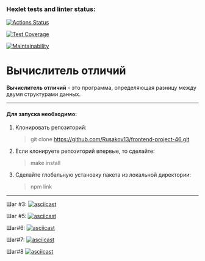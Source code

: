 ### Hexlet tests and linter status:

[![Actions Status](https://github.com/Rusakov13/frontend-project-46/workflows/hexlet-check/badge.svg)](https://github.com/Rusakov13/frontend-project-46/actions)

[![Test Coverage](https://api.codeclimate.com/v1/badges/127c0475ffbfb078a875/test_coverage)](https://codeclimate.com/github/Rusakov13/frontend-project-46/test_coverage)

[![Maintainability](https://api.codeclimate.com/v1/badges/127c0475ffbfb078a875/maintainability)](https://codeclimate.com/github/Rusakov13/frontend-project-46/maintainability)

# Вычислитель отличий

**Вычислитель отличий** - это программа, определяющая разницу между двумя структурами данных. 

---

#### Для запуска необходимо:

1. Клонировать репозиторий:

   > git clone https://github.com/Rusakov13/frontend-project-46.git

2. Если клонируете репозиторий впервые, то сделайте:

   > make install

3. Сделайте глобальную установку пакета из локальной директории:
   > npm link

---

Шаг #3:
[![asciicast](https://asciinema.org/a/jKYqEKUgq5sjZC1Mdl0AoQBBl.svg)](https://asciinema.org/a/jKYqEKUgq5sjZC1Mdl0AoQBBl)

Шаг #5:
[![asciicast](https://asciinema.org/a/jKYqEKUgq5sjZC1Mdl0AoQBBl.svg)](https://asciinema.org/a/jKYqEKUgq5sjZC1Mdl0AoQBBl)

Шаг#6:
[![asciicast](https://asciinema.org/a/ZaRC40l37d5XLOpRV8Q5JUDvt.svg)](https://asciinema.org/a/ZaRC40l37d5XLOpRV8Q5JUDvt)

Шаг#7:
[![asciicast](https://asciinema.org/a/wLfbQkxQSfca74dmfq4UEJeuh.svg)](https://asciinema.org/a/wLfbQkxQSfca74dmfq4UEJeuh)

Шаг#8
[![asciicast](https://asciinema.org/a/MB4w1XLOnKvEog7lc53YkpTVT.svg)](https://asciinema.org/a/MB4w1XLOnKvEog7lc53YkpTVT)


